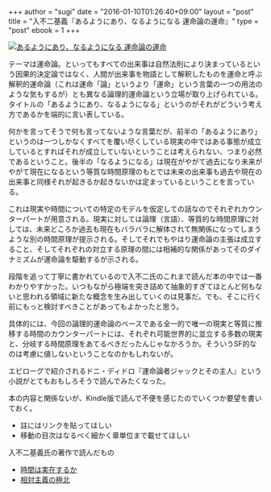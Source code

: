 +++
author = "sugi"
date = "2016-01-10T01:26:40+09:00"
layout = "post"
title = "入不二基義『あるようにあり、なるようになる 運命論の運命』"
type = "post"
ebook = 1
+++

<a href="http://www.amazon.co.jp/exec/obidos/ASIN/4062195755/chezsugi-22/ref=nosim/" name="amazletlink" target="_blank"><img src="http://ecx.images-amazon.com/images/I/41m5ZyT5gOL.jpg" alt="あるようにあり、なるようになる 運命論の運命" style="border: none;" class="alignleft" /></a>

テーマは運命論。といってもすべての出来事は自然法則により決まっているという因果的決定論ではなく、人間が出来事を物語として解釈したものを運命と呼ぶ解釈的運命論（これは運命「論」というより「運命」という言葉の一つの用法のような気もするが）とも異なる論理的運命論という立場が取り上げられている。タイトルの「あるようにあり、なるようになる」というのがそれがどういう考え方であるかを端的に言い表している。

何かを言ってそうで何も言ってないような言葉だが、前半の「あるようにあり」というのは一つしかなくすべてを覆い尽くしている現実の中ではある事態が成立しているとすればそれが成立していないということは考えられない、つまり必然であるということ。後半の「なるようになる」は現在がやがて過去になり未来がやがて現在になるという等質な時間原理のもとでは未来の出来事も過去や現在の出来事と同様それが起きるか起きないかは定まっているということを言っている。

これは現実や時間についての特定のモデルを仮定しての話なのでそれぞれカウンターパートが用意される。現実に対しては論理（言語）、等質的な時間原理に対しては、未来どころか過去も現在もバラバラに解体されて無関係になってしまうような別の時間原理が提示される。そしてそれでもやはり運命論の主張は成立すること、そしてそれぞれの対立する原理の間には相補的な関係があってそのダイナミズムが運命論を駆動するが示される。

段階を追って丁寧に書かれているので入不二氏のこれまで読んだ本の中では一番わかりやすかった。いつもながら極端を突き詰めて抽象的すぎてほとんど何もないと思われる領域に新たな概念を生み出していくのは見事だ。でも、そこに行く前にもっと検討すべきことがあってもよかったと思う。

具体的には、今回の論理的運命論のベースである全一的で唯一の現実と等質に推移する時間のカウンターパートには、それぞれ可能世界的に並立する多数の現実と、分岐する時間原理をあてるべきだったんじゃなかろうか。そういうSF的なのは考慮に値しないということなのかもしれないが。

エピローグで紹介されるドニ・ディドロ『運命論者ジャックとその主人』という小説がとてもおもしろそうで読んでみたくなった。

本の内容と関係ないが、Kindle版で読んで不便を感じたのでいくつか要望を書いておく。

* 註にはリンクを貼ってほしい
* 移動の目次はなるべく細かく章単位まで載せてほしい


入不二基義氏の著作で読んだもの

* [時間は実在するか](/book/1737/)
* [相対主義の極北](/book/2033/) 

